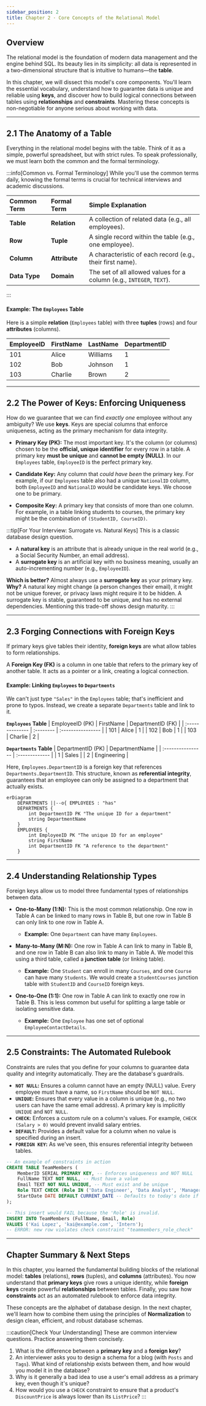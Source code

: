 ```yaml
---
sidebar_position: 2
title: Chapter 2 · Core Concepts of the Relational Model
---
```


## Overview

The relational model is the foundation of modern data management and the engine behind SQL. Its beauty lies in its simplicity: all data is represented in a two-dimensional structure that is intuitive to humans—the **table**.

In this chapter, we will dissect this model's core components. You'll learn the essential vocabulary, understand how to guarantee data is unique and reliable using **keys**, and discover how to build logical connections between tables using **relationships** and **constraints**. Mastering these concepts is non-negotiable for anyone serious about working with data.

---

## 2.1 The Anatomy of a Table

Everything in the relational model begins with the table. Think of it as a simple, powerful spreadsheet, but with strict rules. To speak professionally, we must learn both the common and the formal terminology.

:::info[Common vs. Formal Terminology]
While you'll use the common terms daily, knowing the formal terms is crucial for technical interviews and academic discussions.

| Common Term   | Formal Term   | Simple Explanation                                                    |
| :------------ | :------------ | :-------------------------------------------------------------------- |
| **Table**     | **Relation**  | A collection of related data (e.g., all employees).                   |
| **Row**       | **Tuple**     | A single record within the table (e.g., one employee).                |
| **Column**    | **Attribute** | A characteristic of each record (e.g., their first name).             |
| **Data Type** | **Domain**    | The set of all allowed values for a column (e.g., `INTEGER`, `TEXT`). |
:::

#### Example: The `Employees` Table

Here is a simple **relation** (`Employees` table) with three **tuples** (rows) and four **attributes** (columns).

| EmployeeID | FirstName | LastName | DepartmentID |
| :--------- | :-------- | :------- | :----------- |
| 101        | Alice     | Williams | 1            |
| 102        | Bob       | Johnson  | 1            |
| 103        | Charlie   | Brown    | 2            |

---

## 2.2 The Power of Keys: Enforcing Uniqueness

How do we guarantee that we can find *exactly one* employee without any ambiguity? We use **keys**. Keys are special columns that enforce uniqueness, acting as the primary mechanism for data integrity.

* **Primary Key (PK):** The most important key. It's the column (or columns) chosen to be the **official, unique identifier** for every row in a table. A primary key **must be unique** and **cannot be empty (NULL)**. In our `Employees` table, `EmployeeID` is the perfect primary key.

* **Candidate Key:** Any column that *could have been* the primary key. For example, if our `Employees` table also had a unique `NationalID` column, both `EmployeeID` and `NationalID` would be candidate keys. We choose one to be primary.

* **Composite Key:** A primary key that consists of more than one column. For example, in a table linking students to courses, the primary key might be the combination of `(StudentID, CourseID)`.

:::tip[For Your Interview: Surrogate vs. Natural Keys]
This is a classic database design question.
* A **natural key** is an attribute that is already unique in the real world (e.g., a Social Security Number, an email address).
* A **surrogate key** is an artificial key with no business meaning, usually an auto-incrementing number (e.g., `EmployeeID`).

**Which is better?** Almost always use a **surrogate key** as your primary key.
**Why?** A natural key might change (a person changes their email), it might not be unique forever, or privacy laws might require it to be hidden. A surrogate key is stable, guaranteed to be unique, and has no external dependencies. Mentioning this trade-off shows design maturity.
:::

---

## 2.3 Forging Connections with Foreign Keys

If primary keys give tables their identity, **foreign keys** are what allow tables to form relationships.

A **Foreign Key (FK)** is a column in one table that refers to the primary key of another table. It acts as a pointer or a link, creating a logical connection.

#### Example: Linking `Employees` to `Departments`

We can't just type `"Sales"` in the `Employees` table; that's inefficient and prone to typos. Instead, we create a separate `Departments` table and link to it.

**`Employees` Table**
| EmployeeID (PK) | FirstName | DepartmentID (FK) |
| :-------------- | :-------- | :---------------- |
| 101             | Alice     | 1                 |
| 102             | Bob       | 1                 |
| 103             | Charlie   | 2                 |

**`Departments` Table**
| DepartmentID (PK) | DepartmentName |
| :---------------- | :------------- |
| 1                 | Sales          |
| 2                 | Engineering    |

Here, `Employees.DepartmentID` is a foreign key that references `Departments.DepartmentID`. This structure, known as **referential integrity**, guarantees that an employee can only be assigned to a department that actually exists.

```mermaid
erDiagram
    DEPARTMENTS ||--o{ EMPLOYEES : "has"
    DEPARTMENTS {
        int DepartmentID PK "The unique ID for a department"
        string DepartmentName
    }
    EMPLOYEES {
        int EmployeeID PK "The unique ID for an employee"
        string FirstName
        int DepartmentID FK "A reference to the department"
    }
````

-----

## 2.4 Understanding Relationship Types

Foreign keys allow us to model three fundamental types of relationships between data.

  * **One-to-Many (1:N):** This is the most common relationship. One row in Table A can be linked to many rows in Table B, but one row in Table B can only link to one row in Table A.

      * **Example:** One `Department` can have many `Employees`.

  * **Many-to-Many (M:N):** One row in Table A can link to many in Table B, and one row in Table B can also link to many in Table A. We model this using a third table, called a **junction table** (or linking table).

      * **Example:** One `Student` can enroll in many `Courses`, and one `Course` can have many `Students`. We would create a `StudentCourses` junction table with `StudentID` and `CourseID` foreign keys.

  * **One-to-One (1:1):** One row in Table A can link to exactly one row in Table B. This is less common but useful for splitting a large table or isolating sensitive data.

      * **Example:** One `Employee` has one set of optional `EmployeeContactDetails`.

-----

## 2.5 Constraints: The Automated Rulebook

Constraints are rules that you define for your columns to guarantee data quality and integrity automatically. They are the database's guardrails.

  * **`NOT NULL`:** Ensures a column cannot have an empty (NULL) value. Every employee must have a name, so `FirstName` should be `NOT NULL`.
  * **`UNIQUE`:** Ensures that every value in a column is unique (e.g., no two users can have the same email address). A primary key is implicitly `UNIQUE` and `NOT NULL`.
  * **`CHECK`:** Enforces a custom rule on a column's values. For example, `CHECK (Salary > 0)` would prevent invalid salary entries.
  * **`DEFAULT`:** Provides a default value for a column when no value is specified during an insert.
  * **`FOREIGN KEY`:** As we've seen, this ensures referential integrity between tables.

<!-- end list -->

```sql
-- An example of constraints in action
CREATE TABLE TeamMembers (
    MemberID SERIAL PRIMARY KEY, -- Enforces uniqueness and NOT NULL
    FullName TEXT NOT NULL, -- Must have a value
    Email TEXT NOT NULL UNIQUE, -- Must exist and be unique
    Role TEXT CHECK (Role IN ('Data Engineer', 'Data Analyst', 'Manager')), -- Must be one of these values
    StartDate DATE DEFAULT CURRENT_DATE -- Defaults to today's date if not provided
);

-- This insert would FAIL because the 'Role' is invalid.
INSERT INTO TeamMembers (FullName, Email, Role)
VALUES ('Kai Lopez', 'kai@example.com', 'Intern');
-- ERROR: new row violates check constraint "teammembers_role_check"
```

-----

## Chapter Summary & Next Steps

In this chapter, you learned the fundamental building blocks of the relational model: **tables** (relations), **rows** (tuples), and **columns** (attributes). You now understand that **primary keys** give rows a unique identity, while **foreign keys** create powerful **relationships** between tables. Finally, you saw how **constraints** act as an automated rulebook to enforce data integrity.

These concepts are the alphabet of database design. In the next chapter, we'll learn how to combine them using the principles of **Normalization** to design clean, efficient, and robust database schemas.

:::caution[Check Your Understanding]
These are common interview questions. Practice answering them concisely.

1.  What is the difference between a **primary key** and a **foreign key**?
2.  An interviewer asks you to design a schema for a blog (with `Posts` and `Tags`). What kind of relationship exists between them, and how would you model it in the database?
3.  Why is it generally a bad idea to use a user's email address as a primary key, even though it's unique?
4.  How would you use a `CHECK` constraint to ensure that a product's `DiscountPrice` is always lower than its `ListPrice`?
    :::

